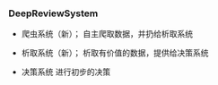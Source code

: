 
### DeepReviewSystem

- 爬虫系统（新）；
  自主爬取数据，并扔给析取系统

- 析取系统（新）；
  析取有价值的数据，提供给决策系统
  
- 决策系统
  进行初步的决策
  
  
